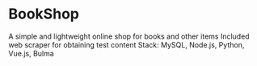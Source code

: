 # BookShop
A simple and lightweight online shop for books and other items
Included web scraper for obtaining test content
Stack: MySQL, Node.js, Python, Vue.js, Bulma
